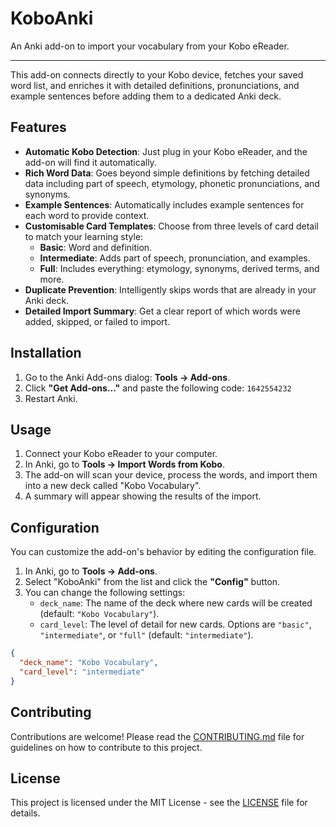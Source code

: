 # KoboAnki

An Anki add-on to import your vocabulary from your Kobo eReader.

---

This add-on connects directly to your Kobo device, fetches your saved word list, and enriches it with detailed definitions, pronunciations, and example sentences before adding them to a dedicated Anki deck.

## Features

-   **Automatic Kobo Detection**: Just plug in your Kobo eReader, and the add-on will find it automatically.
-   **Rich Word Data**: Goes beyond simple definitions by fetching detailed data including part of speech, etymology, phonetic pronunciations, and synonyms.
-   **Example Sentences**: Automatically includes example sentences for each word to provide context.
-   **Customisable Card Templates**: Choose from three levels of card detail to match your learning style:
    -   **Basic**: Word and definition.
    -   **Intermediate**: Adds part of speech, pronunciation, and examples.
    -   **Full**: Includes everything: etymology, synonyms, derived terms, and more.
-   **Duplicate Prevention**: Intelligently skips words that are already in your Anki deck.
-   **Detailed Import Summary**: Get a clear report of which words were added, skipped, or failed to import.

## Installation

1.  Go to the Anki Add-ons dialog: **Tools -> Add-ons**.
2.  Click **"Get Add-ons..."** and paste the following code: `1642554232`
3.  Restart Anki.

## Usage

1.  Connect your Kobo eReader to your computer.
2.  In Anki, go to **Tools -> Import Words from Kobo**.
3.  The add-on will scan your device, process the words, and import them into a new deck called "Kobo Vocabulary".
4.  A summary will appear showing the results of the import.

## Configuration

You can customize the add-on's behavior by editing the configuration file.

1.  In Anki, go to **Tools -> Add-ons**.
2.  Select "KoboAnki" from the list and click the **"Config"** button.
3.  You can change the following settings:
    -   `deck_name`: The name of the deck where new cards will be created (default: `"Kobo Vocabulary"`).
    -   `card_level`: The level of detail for new cards. Options are `"basic"`, `"intermediate"`, or `"full"` (default: `"intermediate"`).

```json
{
  "deck_name": "Kobo Vocabulary",
  "card_level": "intermediate"
}
```

## Contributing

Contributions are welcome! Please read the [CONTRIBUTING.md](CONTRIBUTING.md) file for guidelines on how to contribute to this project.

## License

This project is licensed under the MIT License - see the [LICENSE](LICENSE) file for details.
